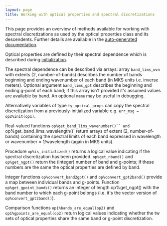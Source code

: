 ```yaml
---
layout: page
title: Working with optical properties and spectral discretizations
---
```


This page provides an overview of methods available for working with spectral discretizations as used by the optical properties class and its descendents. Further details are available in the [auto-generated documentation](./reference/rte-fortran-interface/type/ty_optical_props.html).

Optical properties are defined by their spectral dependence which is described during [initialization](./reference/rte-fortran-interface/type/ty_optical_props.html).

The spectral dependence can be described via arrays: array `band_lims_wvn` with extents (2, number-of-bands) describes the number of bands beginning and ending wavenumber of each band (in MKS units i.e. inverse meters). Optional argument `band_lims_gpt` describes the beginning and ending g-point of each band; if this array isn't provided it's assumed values are available by band. An optional `name` may be useful in debugging.

Alternatively variables of type `ty_optical_props` can copy the spectral discretization from a previously-initialized variable e.g. `err_msg = op2%init(op1)`.

Real-valued functions ``` op%get_band_lims_wavenumber()`` and  ```op%get_band_lims_wavelength()\` return arrays of extent (2, number-of-bands) containing the spectral limits of each band expressed in wavelength or wavenumber = 1/wavelength (again in MKS units).

Procedure `op%is_initialized()` returns a logical value indicating if the spectral discretization has been provided. `op%get_nband()` and `op%get_ngpt()` return the (integer) number of band and g-points; if these numbers are the same the optical properties are defined by band.

Integer functions `op%convert_band2gpt()` and `op%convert_gpt2band()` provide a map between individual bands and g-points. Function `op%get_gpoint_bands()` returns an integer of length op%get_ngpt() with the band number to which each g-point belongs (i.e. it's the vector version of `op%convert_gpt2band()`).

Comparison functions `op1%bands_are_equal(op2)` and `op1%gpoints_are_equal(op2)` return logical values indicating whether the tw sets of optical properties share the same band or g-point discretization.
